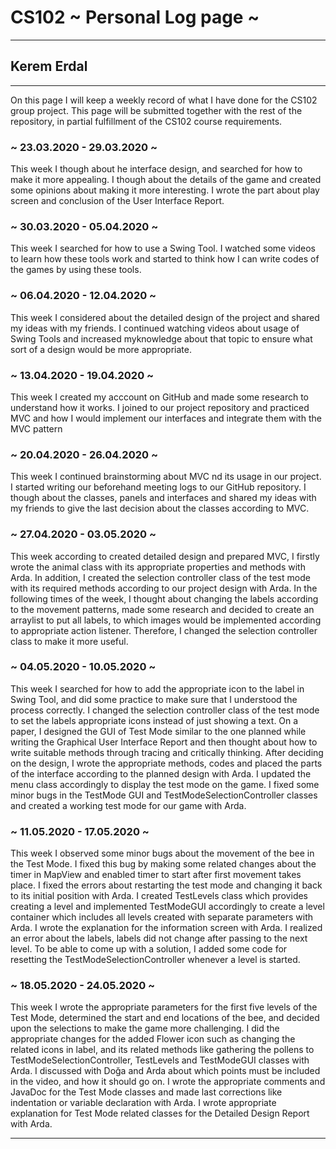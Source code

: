 # CS102 ~ Personal Log page ~
****
## Kerem Erdal 
****

On this page I will keep a weekly record of what I have done for the CS102 group project. This page will be submitted together with the rest of the repository, in partial fulfillment of the CS102 course requirements.

### ~ 23.03.2020 - 29.03.2020 ~
This week I though about he interface design, and searched for how to make it more appealing. I though about the details of the game and created some opinions about making it more interesting. I wrote the part about play screen and conclusion of the User Interface Report.

### ~ 30.03.2020 - 05.04.2020 ~
This week I searched for how to use a Swing Tool. I watched some videos to learn how these tools work and started to think how I can write codes of the games by using these tools.

### ~ 06.04.2020 - 12.04.2020 ~
This week I considered about the detailed design of the project and shared my ideas with my friends. I continued watching videos about usage of Swing Tools and increased myknowledge about that topic to ensure what sort of a design would be more appropriate. 

### ~ 13.04.2020 - 19.04.2020 ~
This week I created my acccount on GitHub and made some research to understand how it works. I joined to our project repository and practiced MVC and how I would implement our interfaces and integrate them with the MVC pattern

### ~ 20.04.2020 - 26.04.2020 ~
This week I continued brainstorming about MVC nd its usage in our project. I started writing our beforehand meeting logs to our GitHub repository. I though about the classes, panels and interfaces and shared my ideas with my friends to give the last decision about the classes according to MVC.

### ~ 27.04.2020 - 03.05.2020 ~
This week according to created detailed design and prepared MVC, I firstly wrote the animal class with its appropriate properties and methods with Arda. In addition, I created the selection controller class of the test mode with its required methods according to our project design with Arda. In the following times of the week, I thought about changing the labels according to the movement patterns, made some research and decided to create an arraylist to put all labels, to which images would be implemented according to appropriate action listener. Therefore, I changed the selection controller class to make it more useful.

### ~ 04.05.2020 - 10.05.2020 ~
This week I searched for how to add the appropriate icon to the label in Swing Tool, and did some practice to make sure that I understood the process correctly. I changed the selection controller class of the test mode to set the labels appropriate icons instead of just showing a text. On a paper, I designed the GUI of Test Mode similar to the one planned while writing the Graphical User Interface Report and then thought about how to write suitable methods through tracing and critically thinking. After deciding on the design, I wrote the appropriate methods, codes and placed the parts of the interface according to the planned design with Arda. I updated the menu class accordingly to display the test mode on the game. I fixed some minor bugs in the TestMode GUI and TestModeSelectionController classes and created a working test mode for our game with Arda.  

### ~ 11.05.2020 - 17.05.2020 ~
This week I observed some minor bugs about the movement of the bee in the Test Mode. I fixed this bug by making some related changes about the timer in MapView and enabled timer to start after first movement takes place. I fixed the errors about restarting the test mode and changing it back to its initial position with Arda. I created TestLevels class which provides creating a level and implemented TestModeGUI accordingly to create a level container which includes all levels created with separate parameters with Arda. I wrote the explanation for the information screen with Arda. I realized an error about the labels, labels did not change after passing to the next level. To be able to come up with a solution, I added some code for resetting the TestModeSelectionController whenever a level is started.  

### ~ 18.05.2020 - 24.05.2020 ~
This week I wrote the appropriate parameters for the first five levels of the Test Mode, determined the start and end locations of the bee, and decided upon the selections to make the game more challenging. I did the appropriate changes for the added Flower icon such as changing the related icons in label, and its related methods like gathering the pollens to TestModeSelectionController, TestLevels and TestModeGUI classes with Arda. I discussed with Doğa and Arda about which points must be included in the video, and how it should go on. I wrote the appropriate comments and JavaDoc for the Test Mode classes and made last corrections like indentation or variable declaration with Arda. I wrote appropriate explanation for Test Mode related classes for the Detailed Design Report with Arda.

****